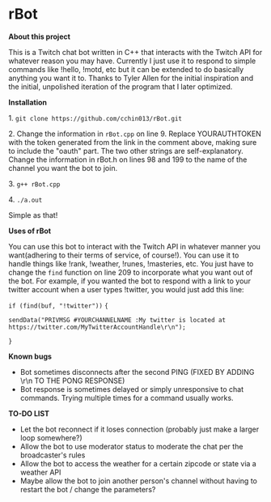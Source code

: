 # rBot

**About this project**
<p>
This is a Twitch chat bot written in C++ that interacts with the Twitch API for whatever reason you may have. Currently I just use it to respond to simple commands like !hello, !motd, etc but it can be extended to do basically anything you want it to. Thanks to Tyler Allen for the initial inspiration and the initial, unpolished iteration of the program that I later optimized.
</p>

**Installation**
<p>
1. <code>git clone https://github.com/cchin013/rBot.git</code>
<p>
2. Change the information in <code>rBot.cpp</code> on line 9. Replace YOURAUTHTOKEN with the token generated from the link in the comment above, making sure to include the "oauth" part. The two other strings are self-explanatory. Change the information in rBot.h on lines 98 and 199 to the name of the channel you want the bot to join.
<p>
3. <code>g++ rBot.cpp</code>
<p>
4. <code>./a.out</code>
<p>
Simple as that!

**Uses of rBot**
<p>
You can use this bot to interact with the Twitch API in whatever manner you want(adhering to their terms of service, of course!). You can use it to handle things like !rank, !weather, !runes, !masteries, etc. You just have to change the <code>find</code> function on line 209 to incorporate what you want out of the bot. 
For example, if you wanted the bot to respond with a link to your twitter account when a user types !twitter, you would just add this line:

`if (find(buf, "!twitter"))`
  `{`
  
  `sendData("PRIVMSG #YOURCHANNELNAME :My twitter is located at https://twitter.com/MyTwitterAccountHandle\r\n");`
  
  `}`
  
  **Known bugs**
  * Bot sometimes disconnects after the second PING (FIXED BY ADDING \r\n TO THE PONG RESPONSE) 
  * Bot response is sometimes delayed or simply unresponsive to chat commands. Trying multiple times for a command usually works.
 
 
  **TO-DO LIST**
  * Let the bot reconnect if it loses connection (probably just make a larger loop somewhere?)
  * Allow the bot to use moderator status to moderate the chat per the broadcaster's rules
  * Allow the bot to access the weather for a certain zipcode or state via a weather API
  * Maybe allow the bot to join another person's channel without having to restart the bot / change the parameters?
 
  
